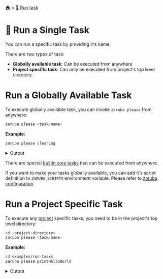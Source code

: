 <!--startTocHeader-->
[🏠](../README.md) > [🏃 Run task](README.md)
# 🍺 Run a Single Task
<!--endTocHeader-->

You can run a specific task by providing it's name.

There are two types of task:

* __Globally available task__: Can be executed from anywhere
* __Project specific task__: Can only be executed from project's top level directory.

# Run a Globally Available Task

To execute globally available task, you can invoke `zaruba please` from anywhere:

```bash
zaruba please <task-name>
```

__Example:__

<!--startCode-->
```bash
zaruba please clearLog
```
 
<details>
<summary>Output</summary>
 
```````
💀 🔎 Job Starting...
         Elapsed Time: 1.213µs
         Current Time: 07:58:18
💀 🏁 Run 🔥 'clearLog' command on /home/gofrendi/zaruba/docs
💀    🚀 clearLog             🔥 07:58:18.541 Log removed
💀 🎉 Successfully running 🔥 'clearLog' command
💀 🔎 Job Running...
         Elapsed Time: 105.098309ms
         Current Time: 07:58:18
💀 🎉 🎉🎉🎉🎉🎉🎉🎉🎉🎉🎉🎉
💀 🎉 Job Complete!!! 🎉🎉🎉
💀 🔥 Terminating
💀 🔎 Job Ended...
         Elapsed Time: 306.03462ms
         Current Time: 07:58:18
zaruba please clearLog
```````
</details>
<!--endCode-->

 There are special [builtin core tasks](../core-tasks/README.md) that can be executed from anywhere.
 
 If you want to make your tasks globally available, you can add it's script definition to `ZARUBA_SCRIPTS` environment variable. Please refer to [zaruba configuration](../configuration.md).

# Run a Project Specific Task

To execute any [project](./project/README.md) specific tasks, you need to be in the project's top level directory:

```bash
cd <project-directory>
zaruba please <task-name>
```

__Example:__

<!--startCode-->
```bash
cd examples/run-tasks
zaruba please printHelloWorld
```
 
<details>
<summary>Output</summary>
 
```````
💀 🔎 Job Starting...
         Elapsed Time: 973ns
         Current Time: 07:58:19
💀 🏁 Run 🍎 'printHelloWorld' command on /home/gofrendi/zaruba/docs/examples/run-tasks
💀    🚀 printHelloWorld      🍎 07:58:19.072 hello world
💀 🎉 Successfully running 🍎 'printHelloWorld' command
💀 🔎 Job Running...
         Elapsed Time: 101.859218ms
         Current Time: 07:58:19
💀 🎉 🎉🎉🎉🎉🎉🎉🎉🎉🎉🎉🎉
💀 🎉 Job Complete!!! 🎉🎉🎉
💀 🔥 Terminating
💀 🔎 Job Ended...
         Elapsed Time: 212.675202ms
         Current Time: 07:58:19
zaruba please printHelloWorld
```````
</details>
<!--endCode-->


<!--startTocSubTopic-->
<!--endTocSubTopic-->